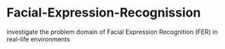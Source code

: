 # Facial-Expression-Recognission
investigate the problem domain of Facial Expression Recognition (FER) in real-life environments
